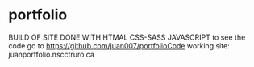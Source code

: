 # portfolio
BUILD OF SITE DONE WITH HTMAL CSS-SASS JAVASCRIPT to see the code go to https://github.com/juan007/portfolioCode
working site:  juanportfolio.nscctruro.ca
